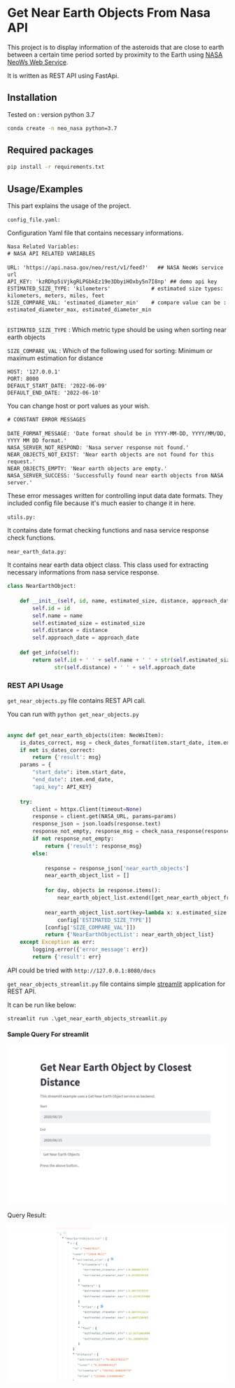 
# Get Near Earth Objects From Nasa API
This project is to display information of the asteroids that are close to earth between a certain time period sorted 
by proximity to the Earth using [NASA NeoWs Web Service](https://api.nasa.gov/).

It is written as REST API using FastApi.




## Installation

Tested on : version python 3.7

```bash
conda create -n neo_nasa python=3.7
```
    
## Required packages
```bash
pip install -r requirements.txt
```



## Usage/Examples

This part explains the usage of the project.

`config_file.yaml:`

Configuration Yaml file that contains necessary informations.

```
Nasa Related Variables:
# NASA API RELATED VARIABLES

URL: 'https://api.nasa.gov/neo/rest/v1/feed?'   ## NASA NeoWs service url
API_KEY: 'kzRDhp5iVjkgRLPGbkEz19e3DbyiHOxby5n7I8np' ## demo api key
ESTIMATED_SIZE_TYPE: 'kilometers'             # estimated size types: kilometers, meters, miles, feet
SIZE_COMPARE_VAL: 'estimated_diameter_min'    # compare value can be : estimated_diameter_max, estimated_diameter_min


```

`ESTIMATED_SIZE_TYPE` : Which metric type should be using when
sorting near earth objects

`SIZE_COMPARE_VAL` : Which of the following used for sorting:
Minimum or maximum estimation for distance

```
HOST: '127.0.0.1'
PORT: 8000
DEFAULT_START_DATE: '2022-06-09'
DEFAULT_END_DATE: '2022-06-10'
```

You can change host or port values as your wish.
```
# CONSTANT ERROR MESSAGES

DATE_FORMAT_MESSAGE: 'Date format should be in YYYY-MM-DD, YYYY/MM/DD, YYYY MM DD format.'
NASA_SERVER_NOT_RESPOND: 'Nasa server response not found.'
NEAR_OBJECTS_NOT_EXIST: 'Near earth objects are not found for this request.'
NEAR_OBJECTS_EMPTY: 'Near earth objects are empty.'
NASA_SERVER_SUCCESS: 'Successfully found near earth objects from NASA server.'
```

These error messages written for controlling input data date formats.
They included config file because it's much easier to change it in here.

`utils.py:`

It contains date format checking functions and nasa service response check functions.

`near_earth_data.py:`

It contains near earth data object class. 
This class used for extracting necessary informations from 
nasa service response. 

```python
class NearEarthObject:

    def __init__(self, id, name, estimated_size, distance, approach_date):
        self.id = id
        self.name = name
        self.estimated_size = estimated_size
        self.distance = distance
        self.approach_date = approach_date

    def get_info(self):
        return self.id + ' ' + self.name + ' ' + str(self.estimated_size) + ' ' + \
               str(self.distance) + ' ' + self.approach_date
```
### REST API Usage

`get_near_objects.py` file contains REST API call. 

You can run with `python get_near_objects.py` 


```python

async def get_near_earth_objects(item: NeoWsItem):
    is_dates_correct, msg = check_dates_format(item.start_date, item.end_date)
    if not is_dates_correct:
        return {'result': msg}
    params = {
        "start_date": item.start_date,
        "end_date": item.end_date,
        "api_key": API_KEY}

    try:
        client = httpx.Client(timeout=None)
        response = client.get(NASA_URL, params=params)
        response_json = json.loads(response.text)
        response_not_empty, response_msg = check_nasa_response(response_json)
        if not response_not_empty:
            return {'result': response_msg}
        else:

            response = response_json['near_earth_objects']
            near_earth_object_list = []

            for day, objects in response.items():
                near_earth_object_list.extend([get_near_earth_object_from_dict(x) for x in objects])

            near_earth_object_list.sort(key=lambda x: x.estimated_size[
                config['ESTIMATED_SIZE_TYPE']]
            [config['SIZE_COMPARE_VAL']])
            return {'NearEarthObjectList': near_earth_object_list}
    except Exception as err:
        logging.error({'error_message': err})
        return {'result': err}

```
API could be tried with `http://127.0.0.1:8080/docs`

`get_near_objects_streamlit.py` file contains simple [streamlit](https://streamlit.io/) application for REST API.

It can be run like below:

```python
streamlit run .\get_near_earth_objects_streamlit.py
```

#### Sample Query For streamlit

![](figure_1.png)


Query Result:


![](figure_2.png)